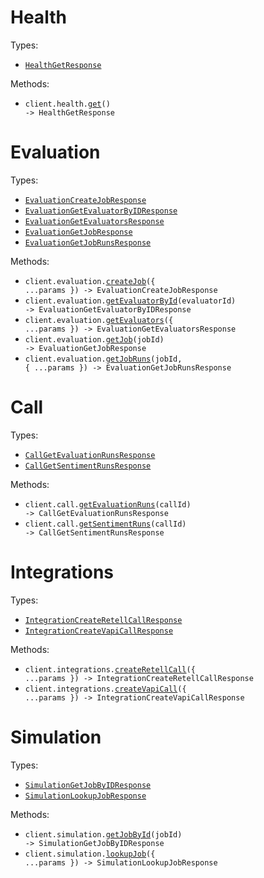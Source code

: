 # Health

Types:

- <code><a href="./src/resources/health.ts">HealthGetResponse</a></code>

Methods:

- <code title="get /health">client.health.<a href="./src/resources/health.ts">get</a>() -> HealthGetResponse</code>

# Evaluation

Types:

- <code><a href="./src/resources/evaluation.ts">EvaluationCreateJobResponse</a></code>
- <code><a href="./src/resources/evaluation.ts">EvaluationGetEvaluatorByIDResponse</a></code>
- <code><a href="./src/resources/evaluation.ts">EvaluationGetEvaluatorsResponse</a></code>
- <code><a href="./src/resources/evaluation.ts">EvaluationGetJobResponse</a></code>
- <code><a href="./src/resources/evaluation.ts">EvaluationGetJobRunsResponse</a></code>

Methods:

- <code title="post /v1/evaluation/job">client.evaluation.<a href="./src/resources/evaluation.ts">createJob</a>({ ...params }) -> EvaluationCreateJobResponse</code>
- <code title="get /v1/evaluation/evaluators/{evaluatorId}">client.evaluation.<a href="./src/resources/evaluation.ts">getEvaluatorById</a>(evaluatorId) -> EvaluationGetEvaluatorByIDResponse</code>
- <code title="get /v1/evaluation/evaluators">client.evaluation.<a href="./src/resources/evaluation.ts">getEvaluators</a>({ ...params }) -> EvaluationGetEvaluatorsResponse</code>
- <code title="get /v1/evaluation/job/{jobId}">client.evaluation.<a href="./src/resources/evaluation.ts">getJob</a>(jobId) -> EvaluationGetJobResponse</code>
- <code title="get /v1/evaluation/job/{jobId}/runs">client.evaluation.<a href="./src/resources/evaluation.ts">getJobRuns</a>(jobId, { ...params }) -> EvaluationGetJobRunsResponse</code>

# Call

Types:

- <code><a href="./src/resources/call.ts">CallGetEvaluationRunsResponse</a></code>
- <code><a href="./src/resources/call.ts">CallGetSentimentRunsResponse</a></code>

Methods:

- <code title="get /v1/call/{callId}/evaluation-run">client.call.<a href="./src/resources/call.ts">getEvaluationRuns</a>(callId) -> CallGetEvaluationRunsResponse</code>
- <code title="get /v1/call/{callId}/sentiment-run">client.call.<a href="./src/resources/call.ts">getSentimentRuns</a>(callId) -> CallGetSentimentRunsResponse</code>

# Integrations

Types:

- <code><a href="./src/resources/integrations.ts">IntegrationCreateRetellCallResponse</a></code>
- <code><a href="./src/resources/integrations.ts">IntegrationCreateVapiCallResponse</a></code>

Methods:

- <code title="post /v1/retell/call">client.integrations.<a href="./src/resources/integrations.ts">createRetellCall</a>({ ...params }) -> IntegrationCreateRetellCallResponse</code>
- <code title="post /v1/vapi/call">client.integrations.<a href="./src/resources/integrations.ts">createVapiCall</a>({ ...params }) -> IntegrationCreateVapiCallResponse</code>

# Simulation

Types:

- <code><a href="./src/resources/simulation.ts">SimulationGetJobByIDResponse</a></code>
- <code><a href="./src/resources/simulation.ts">SimulationLookupJobResponse</a></code>

Methods:

- <code title="get /v1/simulation/job/{jobId}">client.simulation.<a href="./src/resources/simulation.ts">getJobById</a>(jobId) -> SimulationGetJobByIDResponse</code>
- <code title="get /v1/simulation/job/lookup">client.simulation.<a href="./src/resources/simulation.ts">lookupJob</a>({ ...params }) -> SimulationLookupJobResponse</code>
